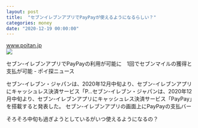 ```yaml
---
layout: post
title:  "セブンイレブンアプリでPayPayが使えるようになるらしい？"
categories: money
date: "2020-12-19 00:00:00"
---
```



<div class="card">
  <a href="https://www.poitan.jp/archives/72754"></a>
  <div class="card__header">
    <a href="https://www.poitan.jp/archives/72754">www.poitan.jp</a>
  </div>
  <div class="card__image">
    <img src="https://www.poitan.jp/wp-content/uploads/2020/11/seven-app-paypay.jpghttps://www.poitan.jp/wp-content/uploads/2020/11/seven-app-paypay.jpg">
  </div>
  <div class="card__title">
    <p>セブン-イレブンアプリでPayPayの利用が可能に　1回でセブンマイルの獲得と支払が可能 - ポイ探ニュース</p>
  </div>
  <div class="card__description">
    <p>セブン-イレブン・ジャパンは、2020年12月中旬より、セブン-イレブンアプリにキャッシュレス決済サービス「P…セブン-イレブン・ジャパンは、2020年12月中旬より、セブン-イレブンアプリにキャッシュレス決済サービス「PayPay」を搭載すると発表した。 セブン-イレブンアプリの画面上にPayPayの支払バー</p>
  </div>
</div>


そろそろ中旬も過ぎようとしているがいつ使えるようになるの？
